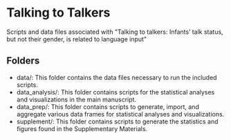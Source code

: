 # Talking to Talkers

Scripts and data files associated with "Talking to talkers: Infants’ talk status, but not their gender, is related to language input"

## Folders
- data/: This folder contains the data files necessary to run the included scripts.
- data_analysis/: This folder contains scripts for the statistical analyses and visualizations in the main manuscript.
- data_prep/: This folder contains scripts to generate, import, and aggregate various data frames for statistical analyses and visualizations.
- supplement/: This folder contains scripts to generate the statistics and figures found in the Supplementary Materials.
